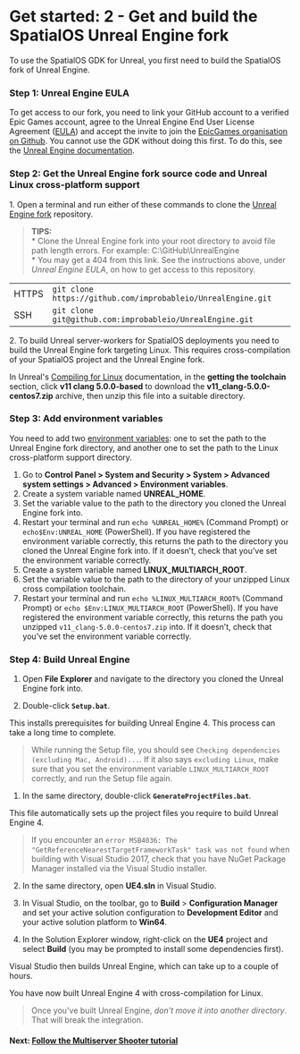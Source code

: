 # Get started: 2 - Get and build the SpatialOS Unreal Engine fork

To use the SpatialOS GDK for Unreal, you first need to build the SpatialOS fork of Unreal Engine.

### Step 1: Unreal Engine EULA

To get access to our fork, you need to link your GitHub account to a verified Epic Games account, agree to the Unreal Engine End User License Agreement ([EULA](https://www.unrealengine.com/en-US/eula)) and accept the invite to join the [EpicGames organisation on Github](https://github.com/EpicGames). You cannot use the GDK without doing this first. To do this, see the [Unreal Engine documentation](https://www.unrealengine.com/en-US/ue4-on-github).

### Step 2: Get the Unreal Engine fork source code and Unreal Linux cross-platform support

1\.  Open a terminal and run either of these commands to clone the [Unreal Engine fork](https://github.com/improbableio/UnrealEngine) repository.

> **TIPS:** <br/> * Clone the Unreal Engine fork into your root directory to avoid file path length errors. For example: C:\GitHub\UnrealEngine <br/> * You may get a 404 from this link. See  the instructions above, under _Unreal Engine EULA_, on how to get access to this repository. 

|     |     |
| --- | --- |
| HTTPS | `git clone https://github.com/improbableio/UnrealEngine.git` |
| SSH |`git clone git@github.com:improbableio/UnrealEngine.git`

2\.  To build Unreal server-workers for SpatialOS deployments you need to build the Unreal Engine fork targeting Linux. This requires cross-compilation of your SpatialOS project and the Unreal Engine fork.

In Unreal's [Compiling for Linux](https://wiki.unrealengine.com/Compiling_For_Linux) documentation, in the **getting the toolchain** section, click **v11 clang 5.0.0-based** to download the **v11_clang-5.0.0-centos7.zip** archive, then unzip this file into a suitable directory.

### Step 3: Add environment variables

You need to add two [environment variables](https://docs.microsoft.com/en-us/windows/desktop/procthread/environment-variables): one to set the path to the Unreal Engine fork directory, and another one to set the path to the Linux cross-platform support directory.

1. Go to **Control Panel > System and Security > System > Advanced system settings > Advanced > Environment variables**.
2. Create a system variable named **UNREAL_HOME**.
3. Set the variable value to the path to the directory you cloned the Unreal Engine fork into.
4. Restart your terminal and run `echo %UNREAL_HOME%` (Command Prompt) or `echo$Env:UNREAL_HOME` (PowerShell). If you have registered the environment variable correctly, this returns the path to the directory you cloned the Unreal Engine fork into. If it doesn’t, check that you’ve set the environment variable correctly.
5. Create a system variable named **LINUX_MULTIARCH_ROOT**.
6. Set the variable value to the path to the directory of your unzipped Linux cross compilation toolchain.
7. Restart your terminal and run `echo %LINUX_MULTIARCH_ROOT%` (Command Prompt) or `echo $Env:LINUX_MULTIARCH_ROOT` (PowerShell). If you have registered the environment variable correctly, this returns the path you unzipped `v11_clang-5.0.0-centos7.zip` into. If it doesn’t, check that you’ve set the environment variable correctly.

### Step 4: Build Unreal Engine

1. Open **File Explorer** and navigate to the directory you cloned the Unreal Engine fork into.

2. Double-click **`Setup.bat`**.

This installs prerequisites for building Unreal Engine 4. This process can take a long time to complete.

> While running the Setup file, you should see `Checking dependencies (excluding Mac, Android)...`. If it also says `excluding Linux`, make sure that you set the environment variable `LINUX_MULTIARCH_ROOT` correctly, and run the Setup file again.

1. In the same directory, double-click **`GenerateProjectFiles.bat`**.

This file automatically sets up the project files you require to build Unreal Engine 4.

> If you encounter an `error MSB4036: The "GetReferenceNearestTargetFrameworkTask" task was not found` when building with Visual Studio 2017, check that you have NuGet Package Manager installed via the Visual Studio installer.

2. In the same directory, open **UE4.sln** in Visual Studio.

3. In Visual Studio, on the toolbar, go to **Build** > **Configuration Manager** and set your active solution configuration to **Development Editor** and your active solution platform to **Win64**.

4. In the Solution Explorer window, right-click on the **UE4** project and select **Build** (you may be prompted to install some dependencies first). <br>

Visual Studio then builds Unreal Engine, which can take up to a couple of hours.

You have now built Unreal Engine 4 with cross-compilation for Linux.

> Once you've built Unreal Engine, *don't move it into another directory*. That will break the integration.

#### Next: [Follow the Multiserver Shooter tutorial]({{urlRoot}}/content/get-started/tutorial)  
